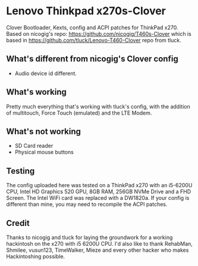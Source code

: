 # Lenovo Thinkpad x270s-Clover
Clover Bootloader, Kexts, config and ACPI patches for ThinkPad x270.
Based on nicogig's repo: https://github.com/nicogig/T460s-Clover which is based in https://github.com/tluck/Lenovo-T460-Clover repo from tluck.

## What's different from nicogig's Clover config
- Audio device id different.

## What's working
Pretty much everything that's working with tluck's config, with the addition of multitouch, Force Touch (emulated) and the LTE Modem.

## What's not working
- SD Card reader
- Physical mouse buttons

## Testing
The config uploaded here was tested on a ThinkPad x270 with an i5-6200U CPU, Intel HD Graphics 520 GPU, 8GB RAM, 256GB NVMe Drive and a FHD Screen. The Intel WiFi card was replaced with a DW1820a. If your config is different than mine, you may need to recompile the ACPI patches.

## Credit
Thanks to nicogig and tluck for laying the groundwork for a working hackintosh on the x270 with i5 6200U CPU. I'd also like to thank RehabMan, Shmilee, vusun123, TimeWalker, Mieze and every other hacker who makes Hackintoshing possible.
